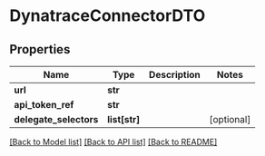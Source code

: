 # DynatraceConnectorDTO

## Properties
Name | Type | Description | Notes
------------ | ------------- | ------------- | -------------
**url** | **str** |  | 
**api_token_ref** | **str** |  | 
**delegate_selectors** | **list[str]** |  | [optional] 

[[Back to Model list]](../README.md#documentation-for-models) [[Back to API list]](../README.md#documentation-for-api-endpoints) [[Back to README]](../README.md)

